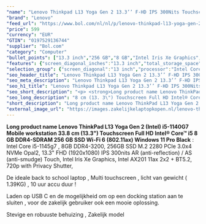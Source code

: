 ```yaml
---
"name": "Lenovo Thinkpad L13 Yoga Gen 2 13.3’’ F-HD IPS 300Nits Touchscreen i5-1145G7 -8GB - 256GB SSD -Windows 11 Pro- Verlicht toetsenbord - Lange Accu duur 12+ UUR"
"brand": "Lenovo"
"feed_url": "https://www.bol.com/nl/nl/p/lenovo-thinkpad-l13-yoga-gen-2-13-3-f-hd-ips-300nits-touchscreen-i5-1145g7-8gb-256gb-ssd-windows-11-pro-verlicht-toetsenbord-de-ideale-back-to-school-laptop/9300000155731355"
"price": 599
"currency": "EUR"
"GTIN": "0197529136744"
"supplier": "Bol.com"
"category": "Computer"
"bullet_points": ["13.3 inch","256 GB","8 GB","Intel Iris Xe Graphics","Windows"]
"features": {"screen_diagonal_inches":"13.3 inch","total_storage_space":"256 GB","memory_size":"8 GB","graphics_card":"Intel Iris Xe Graphics","operating_system":"Windows"}
"selection_group": {"screen_diagonal":"13 inch","processor":"Intel Core i5","changed_price_past_3_days":false,"product_family":"Thinkpad"}
"seo_header_title": "Lenovo Thinkpad L13 Yoga Gen 2 13.3’’ F-HD IPS 300Nits Touchscreen i5-1145G7 -8GB - 256GB SSD -Windows 11 Pro- Verlicht toetsenbord - Lange Accu duur 12+ UUR"
"seo_meta_description": "Lenovo Thinkpad L13 Yoga Gen 2 13.3’’ F-HD IPS 300Nits Touchscreen i5-1145G7 -8GB - 256GB SSD -Windows 11 Pro- Verlicht toetsenbord - Lange Accu duur 12+ UUR"
"seo_h1_title": "Lenovo Thinkpad L13 Yoga Gen 2 13.3’’ F-HD IPS 300Nits Touchscreen i5-1145G7 -8GB - 256GB SSD -Windows 11 Pro- Verlicht toetsenbord - Lange Accu duur 12+ UUR"
"seo_short_description": "<p> <strong>Long product name Lenovo ThinkPad L13 Yoga Gen 2 (Intel) i5-1140G7 Mobile workstation 33."
"seo_long_description": "8 cm (13. 3\") Touchscreen Full HD Intel® Core™ i5 8 GB DDR4-SDRAM 256 GB SSD Wi-Fi 6 (802. 11ax) Windows 11 Pro Black</strong> :<br />Intel Core i5-1145g7 , 8GB DDR4-3200, 256GB SSD M. 2 2280 PCIe 3. 0x4 NVMe Opal2, 13. 3\" FHD (1920x1080) IPS 300nits AR (anti-reflection) / AS (anti-smudge) Touch, Intel Iris Xe Graphics, Intel AX201 11ax 2x2 + BT5. 2, 720p with Privacy Shutter, </p> <p> De ideale back to school laptop , Multi touchscreen , licht van gewicht ( 1. 39KG) , 10 uur accu duur ! </p> <p> Laden op USB C en de mogelijkheid om op een docking station aan te sluiten , voor de zakelijk gebruiker ook een mooie oplossing. </p> <p> Stevige en robuuste behuizing , Zakelijk model </p>"
"short_description": "Long product name Lenovo ThinkPad L13 Yoga Gen 2 (Intel) i5-1140G7 Mobile workstation 33.8 cm (13.3\") Touchscreen Full HD Intel® Core™ i5 8 GB DDR4-SDRAM 256 GB SSD Wi-Fi 6 (802.11ax) Windows 11 Pro Black : Intel Core i5-1145g7 , 8GB DDR4-3200, 256GB SSD M.2 2280 PCIe 3.0x4 NVMe Opal2, 13.3\" FHD (1920x1080) IPS 300nits AR (anti-reflection) / AS (anti-smudge) Touch, Intel Iris Xe Graphics, Intel AX201 11ax 2x2 + BT5.2, 720p with Privacy Shutter, De ideale back to school laptop , Multi touchscreen , licht van gewicht ( 1.39KG) , 10 uur accu duur ! Laden op USB C en de mogelijkheid om op een docking station aan te sluiten , voor de zakelijk gebruiker ook een mooie oplossing. Stevige en robuuste behuizing , Zakelijk model"
"external_image_url": "https://images.zakelijkelaptopkopen.nl/lenovo-thinkpad-l13-yoga-gen-2-13-3-f-hd-ips-300nits-touchscreen-i5-1145g7-8gb-256gb-ssd-windows-11-pro-verlicht-toetsenbord-de-ideale-back-to-school-laptop.webp"
---
```


<p> <strong>Long product name Lenovo ThinkPad L13 Yoga Gen 2 (Intel) i5-1140G7 Mobile workstation 33.8 cm (13.3") Touchscreen Full HD Intel® Core™ i5 8 GB DDR4-SDRAM 256 GB SSD Wi-Fi 6 (802.11ax) Windows 11 Pro Black</strong> :<br />Intel Core i5-1145g7 , 8GB DDR4-3200, 256GB SSD M.2 2280 PCIe 3.0x4 NVMe Opal2, 13.3" FHD (1920x1080) IPS 300nits AR (anti-reflection) / AS (anti-smudge) Touch, Intel Iris Xe Graphics, Intel AX201 11ax 2x2 + BT5.2, 720p with Privacy Shutter,  </p> <p> De ideale back to school laptop , Multi touchscreen , licht van gewicht ( 1.39KG) , 10 uur accu duur ! </p> <p> Laden op USB C en de mogelijkheid om op een docking station aan te sluiten , voor de zakelijk gebruiker ook een mooie oplossing. </p> <p> Stevige en robuuste behuizing , Zakelijk model  </p>